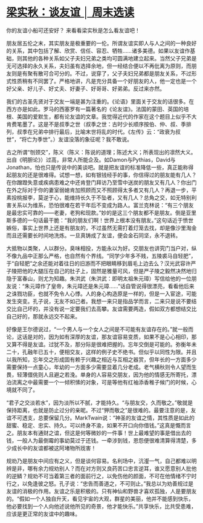 # [梁实秋：谈友谊 │ 周末选读](https://mp.weixin.qq.com/s?__biz=MjM5NTY5Njc4MQ==&mid=2651024055&idx=2&sn=c1b093e874708d38fb04e3c11c11310e&scene=21#wechat_redirect)

<link href="../../../css/style.css" rel="stylesheet" type="text/css" />

<div class="p">

你的友谊小船可还安好？
来看看梁实秋是怎么看友谊吧！

朋友居五伦之末，其实朋友是极重要的一伦。所谓友谊实即人与人之间的一种良好的关系，其中包括了解、欣赏、信任、容忍、牺牲……诸多美德。如果以友谊作基础，则其他的各种关系如父子夫妇兄弟之类均可圆满地建立起来。当然父子兄弟是无可选择的永久关系，夫妇虽有选择余地，但一经结合便以不再仳离为原则，而朋友则是有聚有散可合可分的。不过，说穿了，父子夫妇兄弟都是朋友关系，不过形式性质稍有不同罢了。严格地讲，凡是充分具备一个好朋友的人，他一定也是一个好父亲、好儿子、好丈夫、好妻子、好哥哥、好弟弟。反过来亦然。

我们的古圣先贤对于交友一端是甚为注重的。《论语》里面关于交友的话很多。在西方亦是如此。罗马的西塞罗有一篇著名的《论友谊》。法国的蒙田、英国的培根、美国的爱默生，都有论友谊的文章。我觉得近代的作家在这个题目上似乎不大肯费笔墨了。这是不是叔季之世（叔季之世：古时少长顺序按伯、仲、叔、季排列，叔季在兄弟中排行最后，比喻末世将乱的时代。《左传》云：“政衰为叔世”，“将亡为季世”。）友谊没落的象征呢？我不敢说。

古之所谓“刎颈交”，陈义（陈义：陈说的道理；陈述大义；所表现出的凛然大义。出自《明胆论》）过高，非常人所能企及。如Damon与Pythias，David与Jonathan，怕也只是传说中的美谈吧。就是把友谊的标准降低一些，真正能称得起朋友的还是很难得。试想一想，如有银钱经手的事，你信得过的朋友能有几人？在你蹭蹬失意或疾病患难之中还肯登门拜访乃至雪中送炭的朋友又有几人？你出门在外之际对于你的妻室弱媳肯加照顾而又不照顾得太多者又有几人？再退一步，平素投桃报李，莫逆于心，能维持长久于不坠者，又有几人？总角之交，如无特别利害关系以为维系，恐怕很难在若干年后不变成为路人。富兰克林说：“有三个朋友是最忠实可靠的——老妻，老狗和现款。”妙的是这三个朋友都不是朋友。倒是亚里斯多德的一句话最干脆：“我的朋友们啊！世界上根本没有朋友。”这句话近于愤世嫉俗，事实上世界上还是有朋友的，不过虽然无需打着灯笼去找，却是像沙里淘金而且还需要长时间地洗炼。一旦真铸成了友谊，便会金石同坚，永不退转。

大抵物以类聚，人以群分。臭味相投，方能永以为好。交朋友也讲究门当户对，纵不像九品中正那么严格，也自然有个界线。“同学少年多不贱，五陵裘马自轻肥”，于“自轻肥”之余还能对着往日的旧游而不把眼睛移到眉毛上边去么？汉光武容许严子陵把他的大腿压在自己的肚子上，固然是雅量可风，但是严子陵之毅然决然地归隐于富春山，则尤为知趣。朱洪武（朱洪武：即明太祖朱元璋）写信给他的一位朋友说：“朱元璋作了皇帝，朱元璋还是朱元璋……”话自管说得很漂亮，看看他后来之诛戮功臣，也就不免令人心悸。人的身心构造原是一样的，但是一入宦途，可能发生突变。孔子说，无友不如己者。我想一来只是指品学而言，二来只是说不要结交比自己坏的，并没有说一定要我们去高攀。友谊需要两造，假如双方都想结交比自己好的，那就永远交不起来。

好像是王尔德说过，“一个男人与一个女人之间是不可能有友谊存在的。”就一般而论，这话是对的，因为如有深厚的友谊，那友谊容易变质，如果不是心心相印，那又算不得是友谊。过犹不及，那分际是很难把握的。忘年交倒是可能的。弥衡年未二十，孔融年已五十，便相交友，这样的例子史不绝书。但似乎以同性为限。并且以我所知，忘年交之形成固有赖于兴趣之相近与互相之器赏，但年长的一方面多少需要保持一点童心，年幼的一方面多少需要显着几分老成。老气横秋则令人望而生畏，轻薄儇佻则人且避之若浼。单身的人容易交朋友，因为他的情感无所寄托，漂泊流离之中最需要一个一倾积愫的对象，可是等他有红袖添香稚子候门的时候，心境就不同了。

“君子之交淡若水”，因为淡所以不腻，才能持久。“与朋友交，久而敬之。”敬就是保持距离，也就是防止过分的亲昵。不过“狎而敬之”是很难的。最要注意的是，友谊不可透支，总要保留几分。MarkTwain说：“神圣的友谊之情，其性质是如此的甜蜜、稳定、忠实、持久。可以终身不渝，如果不开口向你借钱。”这真是慨而言之。朋友本有通财之谊，但这是何等微妙的一件事！世上最难望的事是借出去的钱，一般人为最倒霉的事幼莫过于还钱。一牵涉到钱，恩怨便很难清算得清楚，多少成长中的友谊都被这阿堵物所戕害！

规劝乃是朋友中间应有之义，但是谈何容易。名利场中，沆瀣一气，自己都难以明辨是非，哪有余力规劝别人？而在对方则又良药苦口忠言逆耳，谁又愿意别人批他的逆鳞？规劝不可当着第三者的面前行之，以免伤他的颜面，不可在他情绪不宁时行之，以免逢彼之怒。孔子说：“忠告而善道之，不可则止。”我总以为劝善规过是友谊的消极的作用。友谊之乐是积极的。只有神仙和野兽才喜欢孤独，人是要朋友的。“假如一个人独自升天，看见宇宙的大观，群星的美丽，他并不能感到快乐，他必要找到一个人向他述说他所见的奇景，他才能快乐。”共享快乐，比共受患难，应该是更正常的友谊中的趣味。

